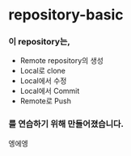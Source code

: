 # repository-basic

### 이 repository는,  
* Remote repository의 생성  
* Local로 clone  
* Local에서 수정  
* Local에서 Commit  
* Remote로 Push  
### 를 연습하기 위해 만들어졌습니다.  
엥에엥
